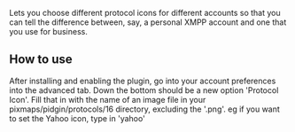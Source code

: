 Lets you choose different protocol icons for different accounts so that you can tell the difference between, say, a personal XMPP account and one that you use for business.

## How to use ##
After installing and enabling the plugin, go into your account preferences into the advanced tab.  Down the bottom should be a new option 'Protocol Icon'.  Fill that in with the name of an image file in your pixmaps/pidgin/protocols/16 directory, excluding the '.png'.  eg if you want to set the Yahoo icon, type in 'yahoo'